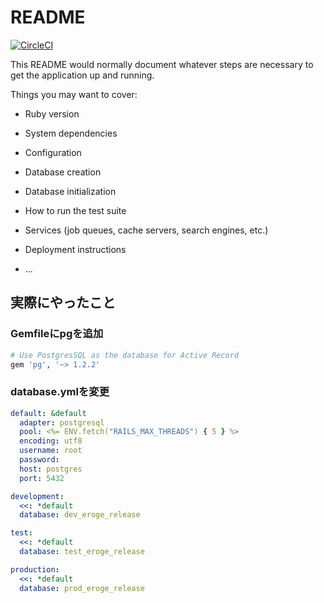 # README

[![CircleCI](https://circleci.com/gh/dodonki1223/eroge_release_db/tree/master.svg?style=svg)](https://circleci.com/gh/dodonki1223/eroge_release_db/tree/master)

This README would normally document whatever steps are necessary to get the
application up and running.

Things you may want to cover:

* Ruby version

* System dependencies

* Configuration

* Database creation

* Database initialization

* How to run the test suite

* Services (job queues, cache servers, search engines, etc.)

* Deployment instructions

* ...

## 実際にやったこと

### Gemfileにpgを追加

```ruby
# Use PostgresSQL as the database for Active Record
gem 'pg', '~> 1.2.2'
```

### database.ymlを変更

```yml
default: &default
  adapter: postgresql
  pool: <%= ENV.fetch("RAILS_MAX_THREADS") { 5 } %>
  encoding: utf8
  username: root
  password:
  host: postgres
  port: 5432

development:
  <<: *default
  database: dev_eroge_release

test:
  <<: *default
  database: test_eroge_release

production:
  <<: *default
  database: prod_eroge_release
```
 